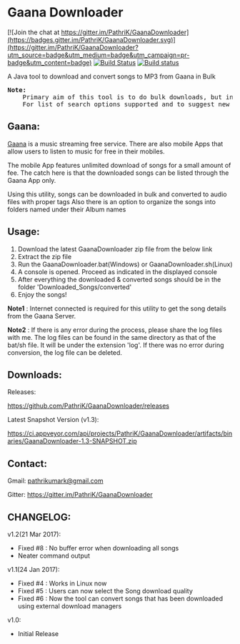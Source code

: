 # Gaana Downloader

[![Join the chat at https://gitter.im/PathriK/GaanaDownloader](https://badges.gitter.im/PathriK/GaanaDownloader.svg)](https://gitter.im/PathriK/GaanaDownloader?utm_source=badge&utm_medium=badge&utm_campaign=pr-badge&utm_content=badge) [![Build Status](https://travis-ci.org/PathriK/GaanaDownloader.svg?branch=master)](https://travis-ci.org/PathriK/GaanaDownloader) [![Build status](https://ci.appveyor.com/api/projects/status/32jy46yxmtve2yav?svg=true)](https://ci.appveyor.com/project/PathriK/gaanadownloader)


A Java tool to download and convert songs to MP3 from Gaana in Bulk

<pre>
<b>Note:</b>
    Primary aim of this tool is to do bulk downloads, but individual downloads will also be supported in future. 
    For list of search options supported and to suggest new features, kindly take a look at Issue <a href="https://github.com/PathriK/GaanaDownloader/issues/2">#2</a>
</pre>

## Gaana:

[Gaana](http://gaana.com/) is a music streaming free service. There are also mobile Apps that allow users to listen to music for free in their mobiles. 

The mobile App features unlimited download of songs for a small amount of fee. The catch here is that the downloaded songs can be listed through the Gaana App only. 

Using this utility, songs can be downloaded in bulk and converted to audio files with proper tags
Also there is an option to organize the songs into folders named under their Album names

## Usage:

1. Download the latest GaanaDownloader zip file from the below link
2. Extract the zip file
3. Run the GaanaDownloader.bat(Windows) or GaanaDownloader.sh(Linux)
4. A console is opened. Proceed as indicated in the displayed console
5. After everything the downloaded & converted songs should be in the folder 'Downloaded_Songs/converted'
6. Enjoy the songs!

**Note1** : Internet connected is required for this utility to get the song details from the Gaana Server.

**Note2** : If there is any error during the process, please share the log files with me. The log files can be found in the same directory as that of the bat/sh file. It will be under the extension 'log'. If there was no error during conversion, the log file can be deleted. 
	
## Downloads:

Releases:

https://github.com/PathriK/GaanaDownloader/releases

Latest Snapshot Version (v1.3):

https://ci.appveyor.com/api/projects/PathriK/GaanaDownloader/artifacts/binaries/GaanaDownloader-1.3-SNAPSHOT.zip

## Contact:
Gmail: pathrikumark@gmail.com

Gitter: https://gitter.im/PathriK/GaanaDownloader

## CHANGELOG:
v1.2(21 Mar 2017):
- Fixed #8 : No buffer error when downloading all songs
- Neater command output


v1.1(24 Jan 2017):
- Fixed #4 : Works in Linux now
- Fixed #5 : Users can now select the Song download quality
- Fixed #6 : Now the tool can convert songs that has been downloaded using external download managers


v1.0:
- Initial Release
